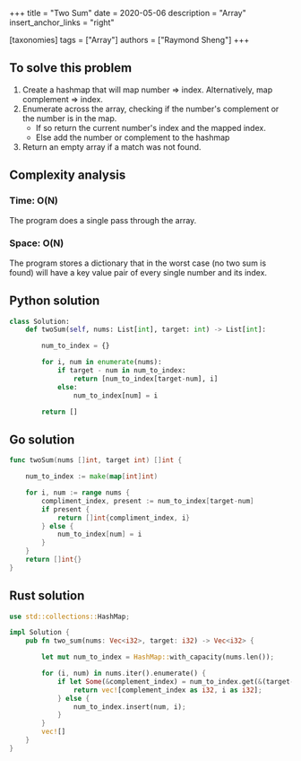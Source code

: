 +++
title = "Two Sum"
date = 2020-05-06
description = "Array"
insert_anchor_links = "right"

[taxonomies]
tags = ["Array"]
authors = ["Raymond Sheng"]
+++

## To solve this problem

1. Create a hashmap that will map number => index. Alternatively, map complement => index.
2. Enumerate across the array, checking if the number's complement or the number is in the map.
    * If so return the current number's index and the mapped index.
    * Else add the number or complement to the hashmap
3. Return an empty array if a match was not found.

## Complexity analysis

### Time: O(N)

The program does a single pass through the array.

### Space: O(N)

The program stores a dictionary that in the worst case (no two sum is found) will have a key value pair of every single number and its index.

## Python solution

```python
class Solution:
    def twoSum(self, nums: List[int], target: int) -> List[int]:

        num_to_index = {}

        for i, num in enumerate(nums):
            if target - num in num_to_index:
                return [num_to_index[target-num], i]
            else:
                num_to_index[num] = i

        return []
```

## Go solution

```go
func twoSum(nums []int, target int) []int {

    num_to_index := make(map[int]int)

    for i, num := range nums {
        compliment_index, present := num_to_index[target-num]
        if present {
            return []int{compliment_index, i}
        } else {
            num_to_index[num] = i
        }
    }
    return []int{}
}
```

## Rust solution

```rust
use std::collections::HashMap;

impl Solution {
    pub fn two_sum(nums: Vec<i32>, target: i32) -> Vec<i32> {

        let mut num_to_index = HashMap::with_capacity(nums.len());

        for (i, num) in nums.iter().enumerate() {
            if let Some(&complement_index) = num_to_index.get(&(target-num)) {
                return vec![complement_index as i32, i as i32];
            } else {
                num_to_index.insert(num, i);
            }
        }
        vec![]
    }
}
```
